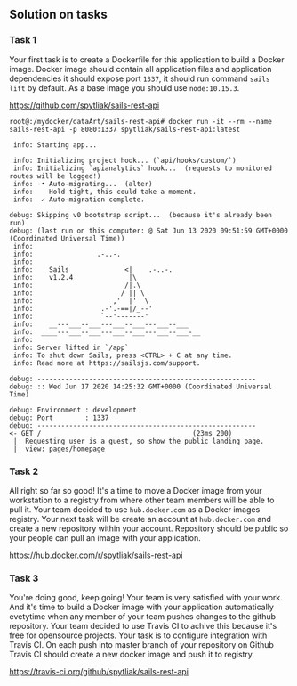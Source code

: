 ## Solution on tasks

### Task 1

Your first task is to create a Dockerfile for this application to build a Docker image. Docker image should contain all application files and application dependencies it should expose port `1337`, it should run command `sails lift` by default. As a base image you should use `node:10.15.3`.

https://github.com/spytliak/sails-rest-api

```
root@:/mydocker/dataArt/sails-rest-api# docker run -it --rm --name sails-rest-api -p 8080:1337 spytliak/sails-rest-api:latest

 info: Starting app...

 info: Initializing project hook... (`api/hooks/custom/`)
 info: Initializing `apianalytics` hook...  (requests to monitored routes will be logged!)
 info: ·• Auto-migrating...  (alter)
 info:    Hold tight, this could take a moment.
 info:  ✓ Auto-migration complete.

debug: Skipping v0 bootstrap script...  (because it's already been run)
debug: (last run on this computer: @ Sat Jun 13 2020 09:51:59 GMT+0000 (Coordinated Universal Time))
 info:
 info:                .-..-.
 info:
 info:    Sails              <|    .-..-.
 info:    v1.2.4              |\
 info:                       /|.\
 info:                      / || \
 info:                    ,'  |'  \
 info:                 .-'.-==|/_--'
 info:                 `--'-------'
 info:    __---___--___---___--___---___--___
 info:  ____---___--___---___--___---___--___-__
 info:
 info: Server lifted in `/app`
 info: To shut down Sails, press <CTRL> + C at any time.
 info: Read more at https://sailsjs.com/support.

debug: -------------------------------------------------------
debug: :: Wed Jun 17 2020 14:25:32 GMT+0000 (Coordinated Universal Time)

debug: Environment : development
debug: Port        : 1337
debug: -------------------------------------------------------
<- GET /                                      (23ms 200)
 |  Requesting user is a guest, so show the public landing page.
 |  view: pages/homepage
```


### Task 2

All right so far so good! It's a time to move a Docker image from your workstation to a registry from where other team members will be able to pull it. Your team decided to use `hub.docker.com` as a Docker images registry. Your next task will be create an account at `hub.docker.com` and create a new repository within your account. Repository should be public so your people can pull an image with your application.

https://hub.docker.com/r/spytliak/sails-rest-api



### Task 3

You're doing good, keep going!
Your team is very satisfied with your work. And it's time to build a Docker image with your application automatically evetytime when any member of your team pushes changes to the github repository. Your team decided to use Travis CI to achive this because it's free for opensource projects.
Your task is to configure integration with Travis CI. On each push into master branch of your repository on Github Travis CI should create a new docker image and push it to registry.


https://travis-ci.org/github/spytliak/sails-rest-api

